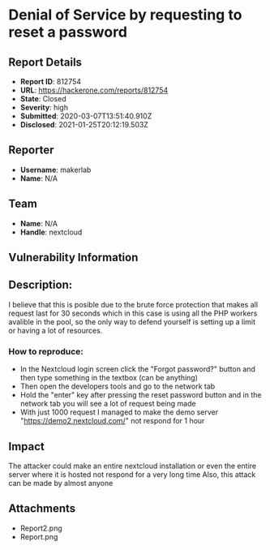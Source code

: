 # Denial of Service by requesting to reset a password

## Report Details
- **Report ID**: 812754
- **URL**: https://hackerone.com/reports/812754
- **State**: Closed
- **Severity**: high
- **Submitted**: 2020-03-07T13:51:40.910Z
- **Disclosed**: 2021-01-25T20:12:19.503Z

## Reporter
- **Username**: makerlab
- **Name**: N/A

## Team
- **Name**: N/A
- **Handle**: nextcloud

## Vulnerability Information
## Description:
I believe that this is posible due to the brute force protection that makes all request last for 30 seconds which in this case is using all the PHP workers avalible in the pool, so the only way to defend yourself is setting up a limit or having a lot of resources.

### How to reproduce:
* In the Nextcloud login screen click the "Forgot password?" button and then type something in the textbox (can be anything)
* Then open the developers tools and go to the network tab
* Hold the "enter" key after pressing the reset password button and in the network tab you will see a lot of request being made
* With just 1000 request I managed to make the demo server "https://demo2.nextcloud.com/" not respond for 1 hour

## Impact

The attacker could make an entire nextcloud installation or even the entire server where it is hosted not respond for a very long time
Also, this attack can be made by almost anyone

## Attachments
- Report2.png
- Report.png
